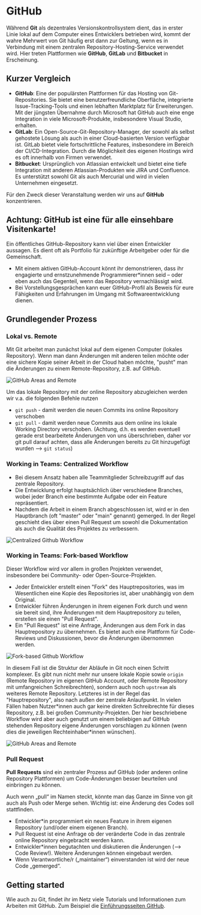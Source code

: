 # GitHub

Während **Git** als dezentrales Versionskontrollsystem dient, das in erster Linie lokal auf dem Computer eines Entwicklers betrieben wird, kommt der wahre Mehrwert von Git häufig erst dann zur Geltung, wenn es in Verbindung mit einem zentralen Repository-Hosting-Service verwendet wird. Hier treten Plattformen wie **GitHub**, **GitLab** und **Bitbucket** in Erscheinung.

## Kurzer Vergleich

- **GitHub**: Eine der populärsten Plattformen für das Hosting von Git-Repositories. Sie bietet eine benutzerfreundliche Oberfläche, integrierte Issue-Tracking-Tools und einen lebhaften Marktplatz für Erweiterungen. Mit der jüngsten Übernahme durch Microsoft hat GitHub auch eine enge Integration in viele Microsoft-Produkte, insbesondere Visual Studio, erhalten.
- **GitLab**: Ein Open-Source-Git-Repository-Manager, der sowohl als selbst gehostete Lösung als auch in einer Cloud-basierten Version verfügbar ist. GitLab bietet viele fortschrittliche Features, insbesondere im Bereich der CI/CD-Integration. Durch die Möglichkeit des eigenen Hostings wird es oft innerhalb von Firmen verwendet.
- **Bitbucket**: Ursprünglich von Atlassian entwickelt und bietet eine tiefe Integration mit anderen Atlassian-Produkten wie JIRA und Confluence. Es unterstützt sowohl Git als auch Mercurial und wird in vielen Unternehmen eingesetzt.

Für den Zweck dieser Veranstaltung werden wir uns auf **GitHub** konzentrieren.

## Achtung: GitHub ist eine für alle einsehbare Visitenkarte!

Ein öffentliches GitHub-Repository kann viel über einen Entwickler aussagen. Es dient oft als Portfolio für zukünftige Arbeitgeber oder für die Gemeinschaft.

- Mit einem aktiven GitHub-Account könnt ihr demonstrieren, dass ihr engagierte und ernstzunehmende Programmierer*innen seid – oder eben auch das Gegenteil, wenn das Repository vernachlässigt wird.
- Bei Vorstellungsgesprächen kann euer GitHub-Profil als Beweis für eure Fähigkeiten und Erfahrungen im Umgang mit Softwareentwicklung dienen.

## Grundlegender Prozess

### Lokal vs. Remote

Mit Git arbeitet man zunächst lokal auf dem eigenen Computer (lokales Repository). Wenn man dann Änderungen mit anderen teilen möchte oder eine sichere Kopie seiner Arbeit in der Cloud haben möchte, "pusht" man die Änderungen zu einem Remote-Repository, z.B. auf GitHub.

![GitHub Areas and Remote](../images/fig_github_areas_remote.png)

Um das lokale Repository mit der online Repository abzugleichen werden wir v.a. die folgenden Befehle nutzen

- `git push` - damit werden die neuen Commits ins online Repository verschoben
- `git pull` - damit werden neue Commits aus dem online ins lokale Working Directory verschoben. 
  (Achtung, d.h. es werden eventuell gerade erst bearbeitete Änderungen von uns überschrieben, daher vor git pull darauf achten, dass alle Änderungen bereits zu Git hinzugefügt wurden --> `git status`)



### Working in Teams: Centralized Workflow

- Bei diesem Ansatz haben alle Teammitglieder Schreibzugriff auf das zentrale Repository.
- Die Entwicklung erfolgt hauptsächlich über verschiedene Branches, wobei jeder Branch eine bestimmte Aufgabe oder ein Feature repräsentiert.
- Nachdem die Arbeit in einem Branch abgeschlossen ist, wird er in den Hauptbranch (oft "master" oder "main" genannt) gemerged. 
  In der Regel geschieht dies über einen Pull Request um sowohl die Dokumentation als auch die Qualität des Projektes zu verbessern.

![Centralized Github Workflow](../images/fig_github_centralized_workflow.png)

### Working in Teams: Fork-based Workflow

Dieser Workflow wird vor allem in großen Projekten verwendet, insbesondere bei Community- oder Open-Source-Projekten.

- Jeder Entwickler erstellt einen "Fork" des Hauptrepositories, was im Wesentlichen eine Kopie des Repositories ist, aber unabhängig von dem Original.
- Entwickler führen Änderungen in ihrem eigenen Fork durch und wenn sie bereit sind, ihre Änderungen mit dem Hauptrepository zu teilen, erstellen sie einen "Pull Request".
- Ein "Pull Request" ist eine Anfrage, Änderungen aus dem Fork in das Hauptrepository zu übernehmen. Es bietet auch eine Plattform für Code-Reviews und Diskussionen, bevor die Änderungen übernommen werden.

![Fork-based Github Workflow](../images/fig_github_fork-based_workflow.png)

In diesem Fall ist die Struktur der Abläufe in Git noch einen Schritt komplexer. Es gibt nun nicht mehr nur unsere lokale Kopie sowie `origin` (Remote Repository im eigenen GitHub Account, oder Remote Repository mit umfangreichen Schreibrechten), sondern auch noch `upstream` als weiteres Remote Repository. Letzteres ist in der Regel das "Hauptrepository", also nach außen der zentrale Anlaufpunkt. In vielen Fällen haben Nutzer\*innen auch gar keine direkten Schreibrechte für dieses Repository, z.B. bei großen Community-Projekten. Der hier beschriebene Workflow wird aber auch genutzt um einem beliebigen auf GitHub stehenden Repository eigene Änderungen vorschlagen zu können (wenn dies die jeweiligen Rechteinhaber\*innen wünschen).

![GitHub Areas and Remote](../images/fig_github_areas_remote_fork.png)

### Pull Request

**Pull** **Requests** sind ein zentraler Prozess auf GitHub (oder anderen online Repository Plattformen) um Code-Änderungen besser beurteilen und einbringen zu können. 

Auch wenn „pull“ im Namen steckt, könnte man das Ganze im Sinne von git auch als Push oder Merge sehen. Wichtig ist: eine Änderung des Codes soll stattfinden. 

- Entwickler*in programmiert ein neues Feature in ihrem eigenen Repository (und/oder einem eigenen Branch).
- Pull Request ist eine Anfrage ob der veränderte Code in das zentrale online Repository eingebracht werden kann.
- Entwickler*innen begutachten und diskutieren die Änderungen (--> Code Review!). Weitere Änderungen können eingebaut werden.
- Wenn Verantwortliche/r („maintainer“) einverstanden ist wird der neue Code „gemerged“.

## Getting started

Wie auch zu Git, findet ihr im Netz viele Tutorials und Informationen zum Arbeiten mit GitHub.
Zum Beispiel die [Einführungsseiten GitHub](https://docs.github.com/en/get-started).

